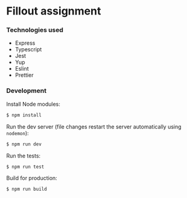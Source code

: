 # Fillout assignment

### Technologies used

- Express
- Typescript
- Jest
- Yup
- Eslint
- Prettier

### Development

Install Node modules:

```sh
$ npm install
```

Run the dev server (file changes restart the server automatically using `nodemon`):

```sh
$ npm run dev
```

Run the tests:

```sh
$ npm run test
```

Build for production:

```sh
$ npm run build
```
